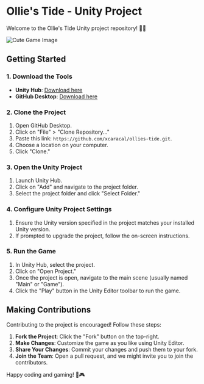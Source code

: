 # Ollie's Tide - Unity Project

Welcome to the Ollie's Tide Unity project repository! 🦦🦦

![Cute Game Image](/assets/ollie-otter.gif)

## Getting Started

### 1. Download the Tools

- **Unity Hub**: [Download here](https://unity3d.com/get-unity/download)
- **GitHub Desktop**: [Download here](https://desktop.github.com/)

### 2. Clone the Project

1. Open GitHub Desktop.
2. Click on "File" > "Clone Repository..."
3. Paste this link: `https://github.com/xcaracal/ollies-tide.git`.
4. Choose a location on your computer.
5. Click "Clone."

### 3. Open the Unity Project

1. Launch Unity Hub.
2. Click on "Add" and navigate to the project folder.
3. Select the project folder and click "Select Folder."

### 4. Configure Unity Project Settings

1. Ensure the Unity version specified in the project matches your installed Unity version.
2. If prompted to upgrade the project, follow the on-screen instructions.

### 5. Run the Game

1. In Unity Hub, select the project.
2. Click on "Open Project."
3. Once the project is open, navigate to the main scene (usually named "Main" or "Game").
4. Click the "Play" button in the Unity Editor toolbar to run the game.

## Making Contributions

Contributing to the project is encouraged! Follow these steps:

1. **Fork the Project**: Click the "Fork" button on the top-right.
2. **Make Changes**: Customize the game as you like using Unity Editor.
3. **Share Your Changes**: Commit your changes and push them to your fork.
4. **Join the Team**: Open a pull request, and we might invite you to join the contributors.

Happy coding and gaming! 🚀🎮
